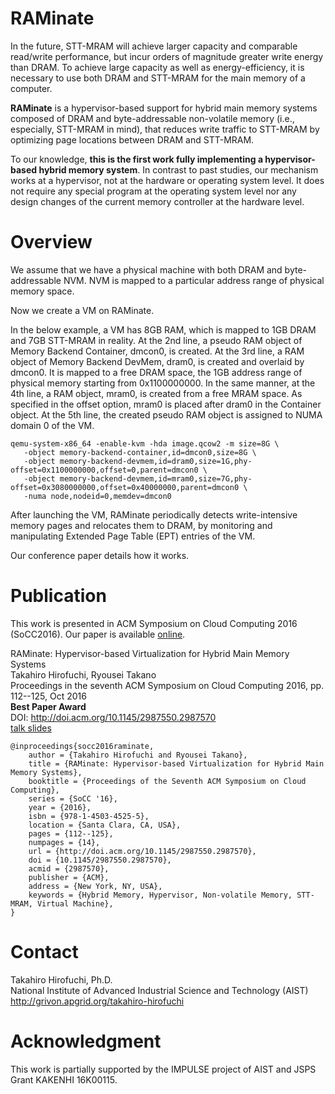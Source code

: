 # RAMinateIn the future, STT-MRAM will achieve larger capacity and comparable read/writeperformance, but incur orders of magnitude greater write energy than DRAM. Toachieve large capacity as well as energy-efficiency, it is necessary to useboth DRAM and STT-MRAM for the main memory of a computer.**RAMinate** is a hypervisor-based support for hybrid main memory systems composedof DRAM and byte-addressable non-volatile memory (i.e., especially, STT-MRAM inmind), that reduces write traffic to STT-MRAM by optimizing page locations betweenDRAM and STT-MRAM.To our knowledge, **this is the first work fully implementing a hypervisor-basedhybrid memory system**.In contrast to past studies, our mechanism works at a hypervisor, not at thehardware or operating system level.  It does not require any special program atthe operating system level nor any design changes of the current memorycontroller at the hardware level.# OverviewWe assume that we have a physical machine with both DRAM and byte-addressable NVM.NVM is mapped to a particular address range of physical memory space.Now we create a VM on RAMinate.In the below example, a VM has 8GB RAM, which is mapped to 1GB DRAM and 7GB STT-MRAM in reality.At the 2nd line, a pseudo RAM object of Memory Backend Container, dmcon0, is created.At the 3rd line, a RAM object of Memory Backend DevMem, dram0, is created and overlaid by dmcon0.It is mapped to a free DRAM space, the 1GB address range of physical memory starting from 0x1100000000.In the same manner, at the 4th line, a RAM object, mram0, is created from a free MRAM space.As specified in the offset option, mram0 is placed after dram0 in the Container object.At the 5th line, the created pseudo RAM object is assigned to NUMA domain 0 of the VM.```qemu-system-x86_64 -enable-kvm -hda image.qcow2 -m size=8G \   -object memory-backend-container,id=dmcon0,size=8G \   -object memory-backend-devmem,id=dram0,size=1G,phy-offset=0x1100000000,offset=0,parent=dmcon0 \   -object memory-backend-devmem,id=mram0,size=7G,phy-offset=0x3080000000,offset=0x40000000,parent=dmcon0 \   -numa node,nodeid=0,memdev=dmcon0```After launching the VM, RAMinate periodically detects write-intensive memorypages and relocates them to DRAM, by monitoring and manipulating Extended PageTable (EPT) entries of the VM.Our conference paper details how it works.# PublicationThis work is presented in ACM Symposium on Cloud Computing 2016 (SoCC2016).Our paper is available [online](assets/socc2016-raminate.pdf).RAMinate: Hypervisor-based Virtualization for Hybrid Main Memory Systems  Takahiro Hirofuchi, Ryousei Takano  Proceedings in the seventh ACM Symposium on Cloud Computing 2016, pp. 112--125, Oct 2016  **Best Paper Award**  DOI: http://doi.acm.org/10.1145/2987550.2987570  [talk slides](assets/socc2016-raminate-talk-slides.pdf)```@inproceedings{socc2016raminate,	author = {Takahiro Hirofuchi and Ryousei Takano},	title = {RAMinate: Hypervisor-based Virtualization for Hybrid Main Memory Systems},	booktitle = {Proceedings of the Seventh ACM Symposium on Cloud Computing},	series = {SoCC '16},	year = {2016},	isbn = {978-1-4503-4525-5},	location = {Santa Clara, CA, USA},	pages = {112--125},	numpages = {14},	url = {http://doi.acm.org/10.1145/2987550.2987570},	doi = {10.1145/2987550.2987570},	acmid = {2987570},	publisher = {ACM},	address = {New York, NY, USA},	keywords = {Hybrid Memory, Hypervisor, Non-volatile Memory, STT-MRAM, Virtual Machine},}```# ContactTakahiro Hirofuchi, Ph.D.  National Institute of Advanced Industrial Science and Technology (AIST)  http://grivon.apgrid.org/takahiro-hirofuchi# AcknowledgmentThis work is partially supported by the IMPULSE project of AIST and JSPS Grant KAKENHI 16K00115.
